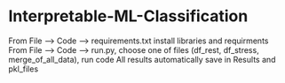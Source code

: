 # Interpretable-ML-Classification
From File --> Code --> requirements.txt install libraries and requirments
From File --> Code --> run.py, choose one of files (df_rest, df_stress, merge_of_all_data), run code
All results automatically save in Results and pkl_files
